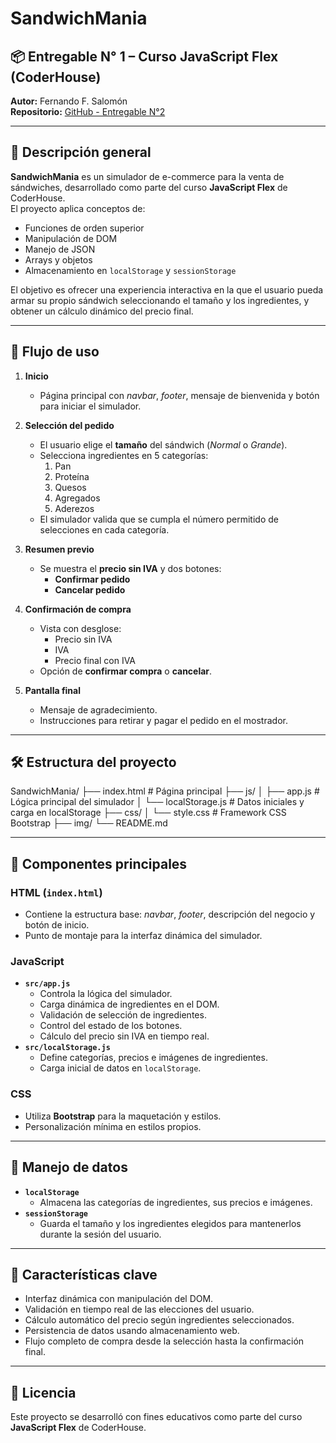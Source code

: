 # SandwichMania

## 📦 Entregable N° 1 – Curso JavaScript Flex (CoderHouse)

**Autor:** Fernando F. Salomón  
**Repositorio:** [GitHub - Entregable N°2](https://github.com/fernandosalomon/CH_js_flex/tree/main/entregable_N2)  

---

## 📜 Descripción general

**SandwichMania** es un simulador de e-commerce para la venta de sándwiches, desarrollado como parte del curso **JavaScript Flex** de CoderHouse.  
El proyecto aplica conceptos de:

- Funciones de orden superior
- Manipulación de DOM
- Manejo de JSON
- Arrays y objetos
- Almacenamiento en `localStorage` y `sessionStorage`

El objetivo es ofrecer una experiencia interactiva en la que el usuario pueda armar su propio sándwich seleccionando el tamaño y los ingredientes, y obtener un cálculo dinámico del precio final.

---

## 🚀 Flujo de uso

1. **Inicio**
   - Página principal con *navbar*, *footer*, mensaje de bienvenida y botón para iniciar el simulador.

2. **Selección del pedido**
   - El usuario elige el **tamaño** del sándwich (*Normal* o *Grande*).
   - Selecciona ingredientes en 5 categorías:
     1. Pan
     2. Proteína
     3. Quesos
     4. Agregados
     5. Aderezos  
   - El simulador valida que se cumpla el número permitido de selecciones en cada categoría.

3. **Resumen previo**
   - Se muestra el **precio sin IVA** y dos botones:
     - **Confirmar pedido**
     - **Cancelar pedido**

4. **Confirmación de compra**
   - Vista con desglose:
     - Precio sin IVA
     - IVA
     - Precio final con IVA  
   - Opción de **confirmar compra** o **cancelar**.

5. **Pantalla final**
   - Mensaje de agradecimiento.
   - Instrucciones para retirar y pagar el pedido en el mostrador.

---

## 🛠️ Estructura del proyecto

SandwichMania/
├── index.html # Página principal
├── js/
│ ├── app.js # Lógica principal del simulador
│ └── localStorage.js # Datos iniciales y carga en localStorage
├── css/
│ └── style.css # Framework CSS Bootstrap
├── img/
└── README.md

---

## 📂 Componentes principales

### HTML (`index.html`)
- Contiene la estructura base: *navbar*, *footer*, descripción del negocio y botón de inicio.
- Punto de montaje para la interfaz dinámica del simulador.

### JavaScript
- **`src/app.js`**
  - Controla la lógica del simulador.
  - Carga dinámica de ingredientes en el DOM.
  - Validación de selección de ingredientes.
  - Control del estado de los botones.
  - Cálculo del precio sin IVA en tiempo real.
- **`src/localStorage.js`**
  - Define categorías, precios e imágenes de ingredientes.
  - Carga inicial de datos en `localStorage`.

### CSS
- Utiliza **Bootstrap** para la maquetación y estilos.
- Personalización mínima en estilos propios.

---

## 💾 Manejo de datos

- **`localStorage`**
  - Almacena las categorías de ingredientes, sus precios e imágenes.
- **`sessionStorage`**
  - Guarda el tamaño y los ingredientes elegidos para mantenerlos durante la sesión del usuario.

---

## 📌 Características clave

- Interfaz dinámica con manipulación del DOM.
- Validación en tiempo real de las elecciones del usuario.
- Cálculo automático del precio según ingredientes seleccionados.
- Persistencia de datos usando almacenamiento web.
- Flujo completo de compra desde la selección hasta la confirmación final.

---

## 📜 Licencia
Este proyecto se desarrolló con fines educativos como parte del curso **JavaScript Flex** de CoderHouse.